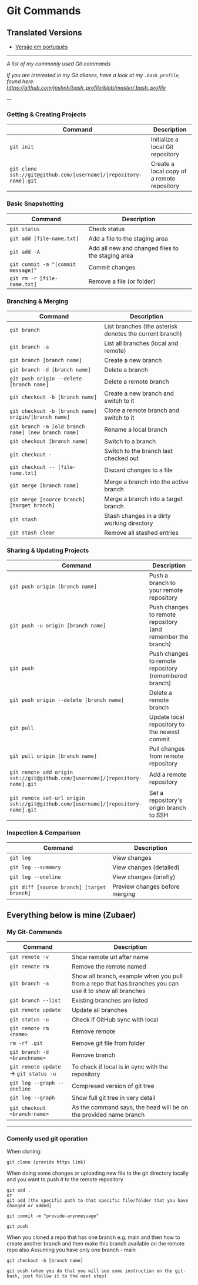 Git Commands
============

## Translated Versions
- [Versão em português](READMEpt.md)

___

_A list of my commonly used Git commands_

*If you are interested in my Git aliases, have a look at my `.bash_profile`, found here: https://github.com/joshnh/bash_profile/blob/master/.bash_profile*

--

### Getting & Creating Projects

| Command | Description |
| ------- | ----------- |
| `git init` | Initialize a local Git repository |
| `git clone ssh://git@github.com/[username]/[repository-name].git` | Create a local copy of a remote repository |

### Basic Snapshotting

| Command | Description |
| ------- | ----------- |
| `git status` | Check status |
| `git add [file-name.txt]` | Add a file to the staging area |
| `git add -A` | Add all new and changed files to the staging area |
| `git commit -m "[commit message]"` | Commit changes |
| `git rm -r [file-name.txt]` | Remove a file (or folder) |

### Branching & Merging

| Command | Description |
| ------- | ----------- |
| `git branch` | List branches (the asterisk denotes the current branch) |
| `git branch -a` | List all branches (local and remote) |
| `git branch [branch name]` | Create a new branch |
| `git branch -d [branch name]` | Delete a branch |
| `git push origin --delete [branch name]` | Delete a remote branch |
| `git checkout -b [branch name]` | Create a new branch and switch to it |
| `git checkout -b [branch name] origin/[branch name]` | Clone a remote branch and switch to it |
| `git branch -m [old branch name] [new branch name]` | Rename a local branch |
| `git checkout [branch name]` | Switch to a branch |
| `git checkout -` | Switch to the branch last checked out |
| `git checkout -- [file-name.txt]` | Discard changes to a file |
| `git merge [branch name]` | Merge a branch into the active branch |
| `git merge [source branch] [target branch]` | Merge a branch into a target branch |
| `git stash` | Stash changes in a dirty working directory |
| `git stash clear` | Remove all stashed entries |

### Sharing & Updating Projects

| Command | Description |
| ------- | ----------- |
| `git push origin [branch name]` | Push a branch to your remote repository |
| `git push -u origin [branch name]` | Push changes to remote repository (and remember the branch) |
| `git push` | Push changes to remote repository (remembered branch) |
| `git push origin --delete [branch name]` | Delete a remote branch |
| `git pull` | Update local repository to the newest commit |
| `git pull origin [branch name]` | Pull changes from remote repository |
| `git remote add origin ssh://git@github.com/[username]/[repository-name].git` | Add a remote repository |
| `git remote set-url origin ssh://git@github.com/[username]/[repository-name].git` | Set a repository's origin branch to SSH |

### Inspection & Comparison

| Command | Description |
| ------- | ----------- |
| `git log` | View changes |
| `git log --summary` | View changes (detailed) |
| `git log --oneline` | View changes (briefly) |
| `git diff [source branch] [target branch]` | Preview changes before merging |

Everything below is mine (Zubaer)
---

### My Git-Commands 

| Command | Description |
| ------- | ----------- |
|`git remote -v`| Show remote url after name |
|`git remote rm `| Remove the remote named <name> |
|`git branch -a`| Show all branch, example when you pull from a repo that has branches you can use it to show all branches|
|`git branch --list`| Existing branches are listed|
| `git remote update` | Update all branches |
| `git status -u` | Check if GitHub sync with local |
| `git remote rm <name> ` | Remove <name> remote |
| `rm -rf .git` | Remove git file from folder|
|`git branch -d <branchname>`| Remove branch|
|`git remote update` -> `git status -u`| To check if local is in sync with the repository|
|`git log --graph --oneline`| Compresed version of git tree|
|`git log --graph`| Show full git tree in very detail|
|`git checkout <branch-name>`| As the command says, the head will be on the provided name branch|

---

### Comonly used git operation

When cloning: 

```
git clone (provide https link)
```

When doing some changes or uploading new file to the git directory locally and you want to push it to the remote repository

```
git add . 
or
git add [the specific path to that specific file/folder that you have changed or added]

git commit -m "provide-anynmessage"

git push
```
  
When you cloned a repo that has one branch e.g. main and then how to create another branch and then make this branch available on the remote repo also
Assuming you have only one branch - main  
  
```
git checkout -b [branch name]
  
git push (when you do that you will see some instruction on the git-bash, just follow it to the next step)
  
```

